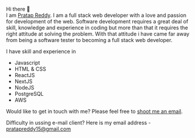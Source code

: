 Hi there :wave:\
I am [Pratap Reddy](https://linkedin.com/in/pratapreddy15).
I am a full stack web developer with a love and passion for development of the web.
Software development requires a great deal of skill, knowledge and experience in coding but more than that it requires the right attitude at solving the problem. 
With that attitude i have came far away from being a software tester to becoming a full stack web developer. 

I have skill and experience in
- Javascript
- HTML & CSS
- ReactJS
- NextJS
- NodeJS
- PostgreSQL
- AWS

Would like to get in touch with me? Please feel free to [shoot me an email](mailto:pratapreddy15@gmail.com).

Difficulty in ussing e-mail client? Here is my email address - pratapreddy15@gmail.com
